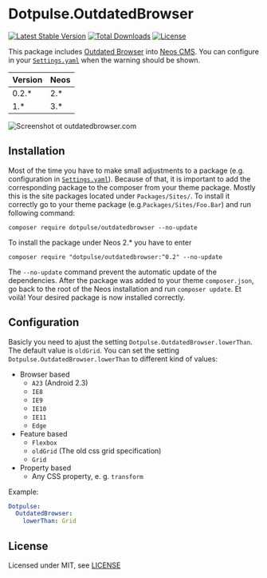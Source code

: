 # Dotpulse.OutdatedBrowser

[![Latest Stable Version](https://poser.pugx.org/dotpulse/outdatedbrowser/v/stable)](https://packagist.org/packages/dotpulse/outdatedbrowser)
[![Total Downloads](https://poser.pugx.org/dotpulse/outdatedbrowser/downloads)](https://packagist.org/packages/dotpulse/outdatedbrowser)
[![License](https://poser.pugx.org/dotpulse/outdatedbrowser/license)](https://packagist.org/packages/dotpulse/outdatedbrowser)

This package includes [Outdated Browser](http://outdatedbrowser.com/) into [Neos CMS](https://www.neos.io). You can configure in your [`Settings.yaml`](Configuration/Settings.yaml) when the warning should be shown.

| Version | Neos   |
|---------|--------|
| 0.2.*   | 2.*    |
| 1.*     | 3.*    |

![Screenshot ot outdatedbrowser.com](https://user-images.githubusercontent.com/4510166/36903094-e575156a-1e2c-11e8-8cd1-acc375c451a7.png)

## Installation

Most of the time you have to make small adjustments to a package (e.g. configuration in [`Settings.yaml`](Configuration/Settings.yaml)). Because of that, it is important to add the corresponding package to the composer from your theme package. Mostly this is the site packages located under `Packages/Sites/`. To install it correctly go to your theme package (e.g.`Packages/Sites/Foo.Bar`) and run following command:
```
composer require dotpulse/outdatedbrowser --no-update
```

To install the package under Neos 2.* you have to enter
```
composer require "dotpulse/outdatedbrowser:^0.2" --no-update
```

The `--no-update` command prevent the automatic update of the dependencies. After the package was added to your theme `composer.json`, go back to the root of the Neos installation and run `composer update`. Et voilà! Your desired package is now installed correctly.

## Configuration

Basicly you need to ajust the setting `Dotpulse.OutdatedBrowser.lowerThan`. The default value is `oldGrid`.
You can set the setting `Dotpulse.OutdatedBrowser.lowerThan` to different kind of values:

* Browser based
   * `A23` (Android 2.3)
   * `IE8`
   * `IE9`
   * `IE10`
   * `IE11`
   * `Edge`
* Feature based
   * `Flexbox`
   * `oldGrid` (The old css grid specification)
   * `Grid`
* Property based
   * Any CSS property, e. g. `transform`

Example: 

```yaml
Dotpulse:
  OutdatedBrowser:
    lowerThan: Grid
```


## License

Licensed under MIT, see [LICENSE](LICENSE)
